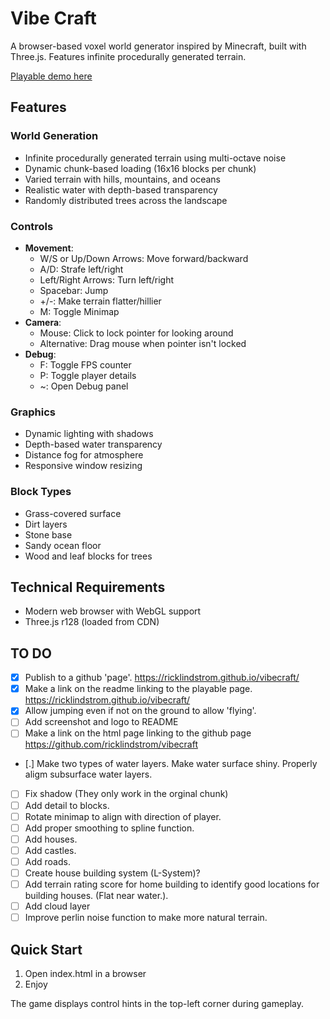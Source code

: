 # Vibe Craft

A browser-based voxel world generator inspired by Minecraft, built with Three.js. Features infinite procedurally generated terrain.

[Playable demo here](https://ricklindstrom.github.io/vibecraft/)

## Features

### World Generation
- Infinite procedurally generated terrain using multi-octave noise
- Dynamic chunk-based loading (16x16 blocks per chunk)
- Varied terrain with hills, mountains, and oceans
- Realistic water with depth-based transparency
- Randomly distributed trees across the landscape

### Controls
- **Movement**:
  - W/S or Up/Down Arrows: Move forward/backward
  - A/D: Strafe left/right
  - Left/Right Arrows: Turn left/right
  - Spacebar: Jump
  - +/-: Make terrain flatter/hillier
  - M: Toggle Minimap
- **Camera**:
  - Mouse: Click to lock pointer for looking around
  - Alternative: Drag mouse when pointer isn't locked
- **Debug**:
  - F: Toggle FPS counter
  - P: Toggle player details
  - ~: Open Debug panel

### Graphics
- Dynamic lighting with shadows
- Depth-based water transparency
- Distance fog for atmosphere
- Responsive window resizing

### Block Types
- Grass-covered surface
- Dirt layers
- Stone base
- Sandy ocean floor
- Wood and leaf blocks for trees

## Technical Requirements
- Modern web browser with WebGL support
- Three.js r128 (loaded from CDN)

## TO DO
 - [X] Publish to a github 'page'. https://ricklindstrom.github.io/vibecraft/
 - [X] Make a link on the readme linking to the playable page. https://ricklindstrom.github.io/vibecraft/
 - [X] Allow jumping even if not on the ground to allow 'flying'.
 - [ ] Add screenshot and logo to README
 - [ ] Make a link on the html page linking to the github page https://github.com/ricklindstrom/vibecraft 
 - [.] Make two types of water layers. Make water surface shiny. Properly aligm subsurface water layers.
 - [ ] Fix shadow (They only work in the orginal chunk)
 - [ ] Add detail to blocks.
 - [ ] Rotate minimap to align with direction of player.
 - [ ] Add proper smoothing to spline function.
 - [ ] Add houses.
 - [ ] Add castles.
 - [ ] Add roads.
 - [ ] Create house building system (L-System)?
 - [ ] Add terrain rating score for home building to identify good locations for building houses. (Flat near water.). 
 - [ ] Add cloud layer
 - [ ] Improve perlin noise function to make more natural terrain.

## Quick Start
1. Open index.html in a browser
2. Enjoy

The game displays control hints in the top-left corner during gameplay. 
